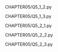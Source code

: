 CHAPTER05/Q5_1_2.py

CHAPTER05/Q5_1_3.py

CHAPTER05/Q5_2_1.py

CHAPTER05/Q5_2_2.py

CHAPTER05/Q5_2_3.py

